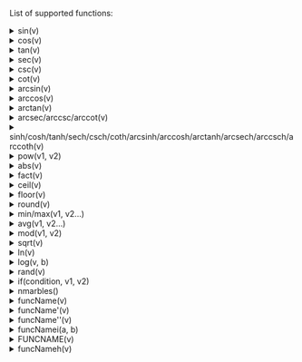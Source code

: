 List of supported functions:

<details>
<summary>sin(v)</summary>


**Definition:**
Value is the sine of v.

**Examples:**
* sin(pi) will be equal to 0
* sin(3pi/2) will be equal to -1
</details>

<details>
<summary>cos(v)</summary>


**Definition:**
Value is the cosine of v.

**Examples:**
* cos(pi) will be equal to -1
* sin(3pi/2) will be equal to 0
</details>

<details>
<summary>tan(v)</summary>


**Definition:**
Value is the tangent of v.

**Examples:**
* tan(pi) will be equal to 0
* tan(3pi/4) will be equal to -1
</details>

<details>
<summary>sec(v)</summary>


**Definition:**
Value is the secant of v.

**Examples:**
* sec(pi) will be equal to -1
* sec(3pi/2) will be undefined
</details>

<details>
<summary>csc(v)</summary>


**Definition:**
Value is the cosecant of v.

**Examples:**
* csc(pi) will be undefined
* csc(3pi/2) will be equal to -1
</details>

<details>
<summary>cot(v)</summary>


**Definition:**
Value is the cotangent of v.

**Examples:**
* cot(pi/2) will be equal to 0
* cot(pi) will be undefined
</details>

<details>
<summary>arcsin(v)</summary>


**Definition:**
Value is the inverse/arc sine of v.

**Examples:**
* arcsin(1) will be equal to pi/2
* arcsin(-1) will be equal to -pi/2
</details>

<details>
<summary>arccos(v)</summary>


**Definition:**
Value is the inverse/arc cosine of v.

**Examples:**
* arccos(1) will be equal to pi
* arccos(0) will be equal to pi/2
</details>

<details>
<summary>arctan(v)</summary>


**Definition:**
Value is the inverse/arc tangent of v.

**Examples:**
* arctan(0) will be equal to 0
* arctan(1) will be equal to pi/4
</details>

<details>
<summary>arcsec/arccsc/arccot(v)</summary>


**Definition:**
Value is the inverse/arc secant/cosecant/cotangent of v.

**Examples:**
* arcsec(1) will be equal to 0
* arccsc(1) will be equal to pi/2
</details>

<details>
<summary>sinh/cosh/tanh/sech/csch/coth/arcsinh/arccosh/arctanh/arcsech/arccsch/arccoth(v)</summary>


**Definition:**
Value is the hyperbolic sine/cosine/tangent/secant/cosecant/cotangent/arcsine/arccosine/arctangent/arcsecant/arccosecant/arccotangent of v.

**Examples:**
* sinh(0) will be equal to 0
* cosh(0) will be equal to 1
</details>

<details>
<summary>pow(v1, v2)</summary>


**Definition:**
Value is v1 raised to the v2th power.

**Examples:**
* pow(2, 4) will be equal to 16
* pow(5, 3) will be equal to 125
</details>

<details>
<summary>abs(v)</summary>


**Definition:**
Value is the absolute value of v.

**Examples:**
* abs(-52) will be equal to 52
* abs(28) will be equal to 28
</details>

<details>
<summary>fact(v)</summary>


**Definition:**
Value is the factorial of v.

**Examples:**
* fact(3) will be equal to 6
* fact(4) will be equal to 24
</details>

<details>
<summary>ceil(v)</summary>


**Definition:**
Value is v, rounded up to the nearest integer.

**Examples:**
* ceil(4.001) will be equal to 5
* ceil(-6.8) will be equal to -6
</details>

<details>
<summary>floor(v)</summary>


**Definition:**
Value is v, rounded down to the nearest integer.

**Examples:**
* floor(4.9999) will be equal to 4
* floor(-7.2) will be equal to -8
</details>

<details>
<summary>round(v)</summary>


**Definition:**
Value is v, rounded to the nearest integer.

**Examples:**
* round(4.5) will be equal to 5
* round(3.1) will be equal to 3
</details>

<details>
<summary>min/max(v1, v2...)</summary>


**Definition:**
Value is the lowest/highest value of the provided values

**Examples:**
* max(3, 5) will be equal to 5
* min(1, -7.2, 3) will be equal to -7.2
</details>

<details>
<summary>avg(v1, v2...)</summary>


**Definition:**
Value is the average of the provided values.

**Examples:**
* avg(1, 2) will be equal to 1.5
* avg(0, 3, 6) will be equal to 3
</details>

<details>
<summary>mod(v1, v2)</summary>


**Definition:**
Value is the modulo operation using v1 and v2. The value is the remainder of v1/v2.

**Examples:**
* mod(1, 2) will be equal to 1
* mod(3, 3) will be equal to 0
</details>

<details>
<summary>sqrt(v)</summary>


**Definition:**
Value is the square root of v.

**Examples:**
* sqrt(4) will be equal to 2
* sqrt(1024) will be equal to 32
</details>

<details>
<summary>ln(v)</summary>


**Definition:**
Value is the natural logarithm of v (logarithm of v base e).

**Examples:**
* ln(e) will be equal to 1
* ln(1) will be equal to 0
</details> 

<details>
<summary>log(v, b)</summary>


**Definition:**
Value is the logarithm of v, base b.

**Examples:**
* log(e, e) will be equal to 1
* log(1, 10) will be equal to 0
</details>

<details>
<summary>rand(v)</summary>


**Definition:**
Value is a random number between 0 and 1 multiplied by v. The random number is determined on graph, so the value will be different each time the marbles are ran. The value of rand does not change while the marbles are being ran.

**Examples:**
* rand(1) will give a random value between 0 and 1.
* rand(pi) will give a random value between 0 and pi.
</details>

<details>
<summary>if(condition, v1, v2)</summary>


**Definition:**
If condition is true, value is v1. Otherwise value is v2

**Examples:**
* ife(0, 1, 1, 2) will be equal to 2
* ife(sin(pi), 0, 1, 2) will be equal to 1
</details>

<details>
<summary>nmarbles()</summary>


**Definition:**
Value is the value of the graph parameter NMarbles.

**Examples:**
* if the parameter NMarbles is 10, nmarbles() will be equal to 10
</details>


<details>
<summary>funcName(v)</summary>


**Definition:**
Value is the value of the function specified evaluated at v. View the name of a function to the right of the equation.

**Examples:**
* If f(x) is sin(x) + x, then f(2x) will be equal to sin(2x)+2x.
* If b(x) is sqrt(x)+5, then b(16) will be equal to 9.
</details>

<details>
<summary>funcName'(v)</summary>


**Definition:**
Value is the derivative of the function specified at v. View the name of a function to the left of the equation.

**Examples:**
* If f(x) is x^2 + 1, then f'(x) will be equal to 2x.
* If b(x) is sqrt(x)+5, then b'(16) will be equal to 1/8.
</details>

<details>
<summary>funcName''(v)</summary>


**Definition:**
Value is the second derivative of the function specified at v. View the name of a function to the left of the equation.

**Examples:**
* If f(x) is x^3 + 1, then f''(x) will be equal to 6x.
* If b(x) is x^4, then b''(4) will be equal to 192.
</details>

<details>
<summary>funcNamei(a, b)</summary>


**Definition:**
Value is the integral of the function specified from a to b. View the name of a function to the left of the equation.

**Examples:**
* If f(x) is 2x, then fi(0, 1) will be equal to 1.
* If b(x) is x^2, then bi(1, 2) will be equal to 7/3.
</details>

<details>
<summary>FUNCNAME(v)</summary>


**Definition:**
Value is the antiderivative of the function specified at v. View the name of a function to the left of the equation.

**Examples:**
* If f(x) is x^2 + 1, then F(x) will be equal to ((x^3)/3)+x.
* If b(x) is x, then B(1) will be equal to 1/2.
</details>

<details>
<summary>funcNameh(v)</summary>


**Definition:**
Value is the amount of times the specified function has been hit, multiplied by v.

**Examples:**
* If f(x) has been hit three times, then fh(1) will be equal to 3.
* If b(x) has been hit two times, then bh(x) will be equal to 2x.
</details>